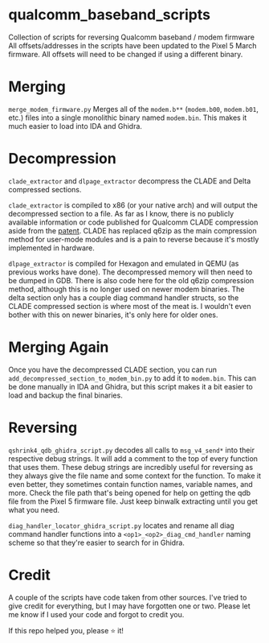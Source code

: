 # qualcomm_baseband_scripts
Collection of scripts for reversing Qualcomm baseband / modem firmware
All offsets/addresses in the scripts have been updated to the Pixel 5 March firmware. All offsets will need to be changed if using a different binary.

# Merging
`merge_modem_firmware.py` Merges all of the `modem.b**` (`modem.b00`, `modem.b01`, etc.) files into a single monolithic binary named `modem.bin`. This makes it much easier to load into IDA and Ghidra.

# Decompression
`clade_extractor` and `dlpage_extractor` decompress the CLADE and Delta compressed sections.

`clade_extractor` is compiled to x86 (or your native arch) and will output the decompressed section to a file. As far as I know, there is no publicly available information or code published for Qualcomm CLADE compression aside from the [patent](https://patents.google.com/patent/US9300320B2/en). CLADE has replaced q6zip as the main compression method for user-mode modules and is a pain to reverse because it's mostly implemented in hardware.

`dlpage_extractor` is compiled for Hexagon and emulated in QEMU (as previous works have done). The decompressed memory will then need to be dumped in GDB. There is also code here for the old q6zip compression method, although this is no longer used on newer modem binaries. The delta section only has a couple diag command handler structs, so the CLADE compressed section is where most of the meat is. I wouldn't even bother with this on newer binaries, it's only here for older ones.

# Merging Again
Once you have the decompressed CLADE section, you can run `add_decompressed_section_to_modem_bin.py` to add it to `modem.bin`. This can be done manually in IDA and Ghidra, but this script makes it a bit easier to load and backup the final binaries.

# Reversing
`qshrink4_qdb_ghidra_script.py` decodes all calls to `msg_v4_send*` into their respective debug strings. It will add a comment to the top of every function that uses them. These debug strings are incredibly useful for reversing as they always give the file name and some context for the function. To make it even better, they sometimes contain function names, variable names, and more. Check the file path that's being opened for help on getting the qdb file from the Pixel 5 firmware file. Just keep binwalk extracting until you get what you need.

`diag_handler_locator_ghidra_script.py` locates and rename all diag command handler functions into a `<op1>_<op2>_diag_cmd_handler` naming scheme so that they're easier to search for in Ghidra.

# Credit
A couple of the scripts have code taken from other sources. I've tried to give credit for everything, but I may have forgotten one or two. Please let me know if I used your code and forgot to credit you.

If this repo helped you, please ⭐ it!